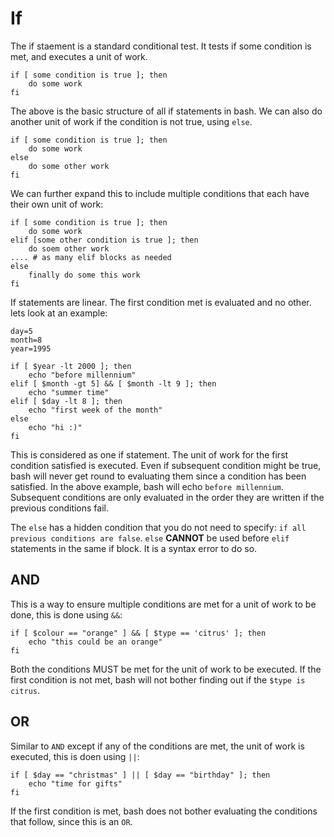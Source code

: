 If
==

The if staement is a standard conditional test. It tests if some condition is met, and executes a unit of work.

	if [ some condition is true ]; then
		do some work
	fi

The above is the basic structure of all if statements in bash. We can also do another unit of work if the condition is not true, using `else`.

	if [ some condition is true ]; then
		do some work
	else
		do some other work
	fi

We can further expand this to include multiple conditions that each have their own unit of work:

	if [ some condition is true ]; then
		do some work
	elif [some other condition is true ]; then
		do soem other work
	.... # as many elif blocks as needed
	else
		finally do some this work
	fi
	
If statements are linear. The first condition met is evaluated and no other. lets look at an example:

	day=5
	month=8
	year=1995
	
	if [ $year -lt 2000 ]; then
		echo "before millennium"
	elif [ $month -gt 5] && [ $month -lt 9 ]; then
		echo "summer time"
	elif [ $day -lt 8 ]; then
		echo "first week of the month"
	else
		echo "hi :)"
	fi
		
This is considered as one if statement. The unit of work for the first condition satisfied is executed. Even if subsequent condition might be true, bash will never get round to evaluating them since a condition has been satisfied. In the above example, bash will echo `before millennium`. Subsequent conditions are only evaluated in the order they are written if the previous conditions fail.

The `else` has a hidden condition that you do not need to specify: `if all previous conditions are false`. `else` **CANNOT** be used before `elif` statements in the same if block. It is a syntax error to do so.

AND
---
This is a way to ensure multiple conditions are met for a unit of work to be done, this is done using `&&`:

	if [ $colour == "orange" ] && [ $type == 'citrus' ]; then
		echo "this could be an orange"
	fi
		
Both the conditions MUST be met for the unit of work to be executed. If the first condition is not met, bash will not bother finding out if the `$type is citrus`.

OR
--
Similar to `AND` except if any of the conditions are met, the unit of work is executed, this is doen using `||`:
	
	if [ $day == "christmas" ] || [ $day == "birthday" ]; then
		echo "time for gifts"
	fi

If the first condition is met, bash does not bother evaluating the conditions that follow, since this is an `OR`.
